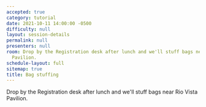 ```yaml
---
accepted: true
category: tutorial
date: 2021-10-11 14:00:00 -0500
difficulty: null
layout: session-details
permalink: null
presenters: null
room: Drop by the Registration desk after lunch and we'll stuff bags near Rio Vista
  Pavilion.
schedule-layout: full
sitemap: true
title: Bag stuffing
---
```


Drop by the Registration desk after lunch and we'll stuff bags near Rio Vista Pavilion.
